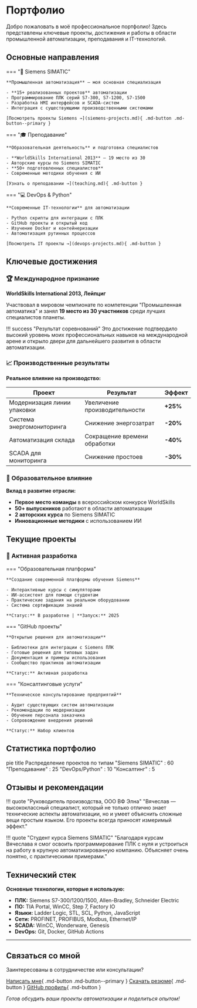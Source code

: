 # Портфолио

Добро пожаловать в моё профессиональное портфолио! Здесь представлены ключевые проекты, достижения и работы в области промышленной автоматизации, преподавания и IT-технологий.

## Основные направления

=== "🔧 Siemens SIMATIC"
    
    **Промышленная автоматизация** — моя основная специализация
    
    - **15+ реализованных проектов** автоматизации
    - Программирование ПЛК серий S7-300, S7-1200, S7-1500
    - Разработка HMI интерфейсов и SCADA-систем
    - Интеграция с существующими производственными системами
    
    [Посмотреть проекты Siemens →](siemens-projects.md){ .md-button .md-button--primary }

=== "🎓 Преподавание"
    
    **Образовательная деятельность** и подготовка специалистов
    
    - **WorldSkills International 2013** — 19 место из 30
    - Авторские курсы по Siemens SIMATIC
    - **50+ подготовленных специалистов**
    - Современные методики обучения с ИИ
    
    [Узнать о преподавании →](teaching.md){ .md-button }

=== "💻 DevOps & Python"
    
    **Современные IT-технологии** для автоматизации
    
    - Python скрипты для интеграции с ПЛК
    - GitHub проекты и открытый код
    - Изучение Docker и контейнеризации
    - Автоматизация рутинных процессов
    
    [Посмотреть IT проекты →](devops-projects.md){ .md-button }

## Ключевые достижения

### 🏆 Международное признание
**WorldSkills International 2013, Лейпциг**

Участвовал в мировом чемпионате по компетенции "Промышленная автоматика" и занял **19 место из 30 участников** среди лучших специалистов планеты.

!!! success "Результат соревнований"
    Это достижение подтвердило высокий уровень моих профессиональных навыков на международной арене и открыло двери для дальнейшего развития в области автоматизации.

### 📈 Производственные результаты

**Реальное влияние на производство:**

| Проект | Результат | Эффект |
|--------|-----------|---------|
| Модернизация линии упаковки | Увеличение производительности | **+25%** |
| Система энергомониторинга | Снижение энергозатрат | **-20%** |
| Автоматизация склада | Сокращение времени обработки | **-40%** |
| SCADA для мониторинга | Снижение простоев | **-30%** |

### 🎯 Образовательное влияние

**Вклад в развитие отрасли:**

- **Первое место команды** в всероссийском конкурсе WorldSkills
- **50+ выпускников** работают в области автоматизации
- **2 авторских курса** по Siemens SIMATIC
- **Инновационные методики** с использованием ИИ

## Текущие проекты

### 🚀 Активная разработка

=== "Образовательная платформа"
    
    **Создание современной платформы обучения Siemens**
    
    - Интерактивные курсы с симуляторами
    - ИИ-ассистент для помощи студентам
    - Практические задания на реальном оборудовании
    - Система сертификации знаний
    
    **Статус:** В разработке | **Запуск:** 2025

=== "GitHub проекты"
    
    **Открытые решения для автоматизации**
    
    - Библиотеки для интеграции с Siemens ПЛК
    - Готовые решения для типовых задач
    - Документация и примеры использования
    - Сообщество практиков автоматизации
    
    **Статус:** Активная разработка

=== "Консалтинговые услуги"
    
    **Техническое консультирование предприятий**
    
    - Аудит существующих систем автоматизации
    - Рекомендации по модернизации
    - Обучение персонала заказчика
    - Сопровождение внедрения решений
    
    **Статус:** Набор клиентов

## Статистика портфолио

pie title Распределение проектов по типам
"Siemens SIMATIC" : 60
"Преподавание" : 25
"DevOps/Python" : 10
"Консалтинг" : 5


## Отзывы и рекомендации

!!! quote "Руководитель производства, ООО ВФ Элна"
    "Вячеслав — высококлассный специалист, который не только отлично знает технические аспекты автоматизации, но и умеет объяснить сложные вещи простым языком. Его проекты всегда приносят измеримый эффект."

!!! quote "Студент курса Siemens SIMATIC"
    "Благодаря курсам Вячеслава я смог освоить программирование ПЛК с нуля и устроиться на работу в крупную автоматизированную компанию. Объясняет очень понятно, с практическими примерами."

## Технический стек

**Основные технологии, которые я использую:**

- **ПЛК:** Siemens S7-300/1200/1500, Allen-Bradley, Schneider Electric
- **ПО:** TIA Portal, WinCC, Step 7, Factory IO
- **Языки:** Ladder Logic, STL, SCL, Python, JavaScript
- **Сети:** PROFINET, PROFIBUS, Modbus, Ethernet/IP
- **SCADA:** WinCC, Wonderware, Genesis
- **DevOps:** Git, Docker, GitHub Actions

---

## Связаться со мной

Заинтересованы в сотрудничестве или консультации?

[Написать мне](../contacts.md){ .md-button .md-button--primary }
[Скачать резюме](../resume/){ .md-button }
[GitHub профиль](https://github.com/vjacheslav772){ .md-button }

*Готов обсудить ваши проекты автоматизации и поделиться опытом!*
